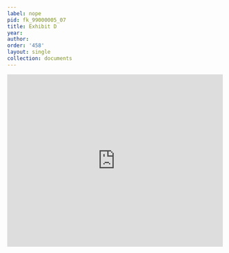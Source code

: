 ```yaml
---
label: nope
pid: fk_99000005_07
title: Exhibit D
year:
author:
order: '458'
layout: single
collection: documents
---
```

<iframe src="https://northwestern.app.box.com/embed/s/la1oyc1ev0eq2m45iq864fwtu0nqrm14?sortColumn=date&view=list" width="500" height="400" frameborder="0" allowfullscreen webkitallowfullscreen msallowfullscreen></iframe>
